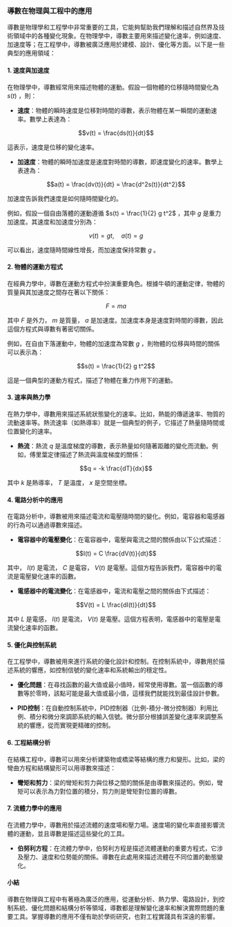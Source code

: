 ### **導數在物理與工程中的應用**

導數是物理學和工程學中非常重要的工具，它能夠幫助我們理解和描述自然界及技術領域中的各種變化現象。在物理學中，導數主要用來描述變化速率，例如速度、加速度等；在工程學中，導數被廣泛應用於建模、設計、優化等方面。以下是一些典型的應用領域：

#### **1. 速度與加速度**

在物理學中，導數經常用來描述物體的運動。假設一個物體的位移隨時間變化為  $`s(t)`$ ，則：

- **速度**：物體的瞬時速度是位移對時間的導數，表示物體在某一瞬間的運動速率。數學上表達為：
  
```math
v(t) = \frac{ds(t)}{dt}
```

  這表示，速度是位移的變化速率。

- **加速度**：物體的瞬時加速度是速度對時間的導數，即速度變化的速率。數學上表達為：
  
```math
a(t) = \frac{dv(t)}{dt} = \frac{d^2s(t)}{dt^2}
```

  加速度告訴我們速度是如何隨時間變化的。

例如，假設一個自由落體的運動遵循  $`s(t) = \frac{1}{2} g t^2`$ ，其中  $`g`$  是重力加速度。其速度和加速度分別為：
  
```math
v(t) = g t, \quad a(t) = g
```

  可以看出，速度隨時間線性增長，而加速度保持常數  $`g`$ 。

#### **2. 物體的運動方程式**

在經典力學中，導數在運動方程式中扮演重要角色。根據牛頓的運動定律，物體的質量與其加速度之間存在著以下關係：

```math
F = ma
```

其中  $`F`$  是外力， $`m`$  是質量， $`a`$  是加速度。加速度本身是速度對時間的導數，因此這個方程式與導數有著密切關係。

例如，在自由下落運動中，物體的加速度為常數  $`g`$ ，則物體的位移與時間的關係可以表示為：

```math
s(t) = \frac{1}{2} g t^2
```

這是一個典型的運動方程式，描述了物體在重力作用下的運動。

#### **3. 速率與熱力學**

在熱力學中，導數用來描述系統狀態變化的速率。比如，熱能的傳遞速率、物質的流動速率等。熱流速率（如熱導率）就是一個典型的例子，它描述了熱量隨時間或位置變化的速率。

- **熱流**：熱流  $`q`$  是溫度梯度的導數，表示熱量如何隨著距離的變化而流動。例如，傅里葉定律描述了熱流與溫度梯度的關係：
  
```math
q = -k \frac{dT}{dx}
```

  其中  $`k`$  是熱導率， $`T`$  是溫度， $`x`$  是空間坐標。

#### **4. 電路分析中的應用**

在電路分析中，導數被用來描述電流和電壓隨時間的變化。例如，電容器和電感器的行為可以通過導數來描述。

- **電容器中的電壓變化**：在電容器中，電壓與電流之間的關係由以下公式描述：
  
```math
I(t) = C \frac{dV(t)}{dt}
```

  其中， $`I(t)`$  是電流， $`C`$  是電容， $`V(t)`$  是電壓。這個方程告訴我們，電容器中的電流是電壓變化速率的函數。

- **電感器中的電流變化**：在電感器中，電流和電壓之間的關係由下式描述：
  
```math
V(t) = L \frac{dI(t)}{dt}
```

  其中  $`L`$  是電感， $`I(t)`$  是電流， $`V(t)`$  是電壓。這個方程表明，電感器中的電壓是電流變化速率的函數。

#### **5. 優化與控制系統**

在工程學中，導數被用來進行系統的優化設計和控制。在控制系統中，導數用於描述系統的響應，如控制信號的變化速率和系統輸出的穩定性。

- **優化問題**：在尋找函數的最大值或最小值時，經常使用導數。當一個函數的導數等於零時，該點可能是最大值或最小值，這樣我們就能找到最佳設計參數。

- **PID控制**：在自動控制系統中，PID控制器（比例-積分-微分控制器）利用比例、積分和微分來調節系統的輸入信號。微分部分根據誤差變化速率來調整系統的響應，從而實現更精確的控制。

#### **6. 工程結構分析**

在結構工程中，導數可以用來分析建築物或橋梁等結構的應力和變形。比如，梁的彎曲方程和結構變形可以用導數來描述：

- **彎矩和剪力**：梁的彎矩和剪力與位移之間的關係是由導數來描述的。例如，彎矩可以表示為力對位置的積分，剪力則是彎矩對位置的導數。

#### **7. 流體力學中的應用**

在流體力學中，導數用於描述流體的速度場和壓力場。速度場的變化率直接影響流體的運動，並且導數是描述這些變化的工具。

- **伯努利方程**：在流體力學中，伯努利方程是描述流體運動的重要方程式，它涉及壓力、速度和位勢能的關係。導數在此處用來描述流體在不同位置的動態變化。

#### **小結**

導數在物理與工程中有著極為廣泛的應用，從運動分析、熱力學、電路設計，到控制系統、優化問題和結構分析等領域，導數都是理解變化速率和解決實際問題的重要工具。掌握導數的應用不僅有助於學術研究，也對工程實踐具有深遠的影響。